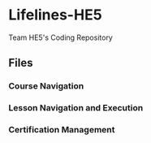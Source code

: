 # Lifelines-HE5
 Team HE5's Coding Repository

## Files

### Course Navigation

### Lesson Navigation and Execution

### Certification Management
